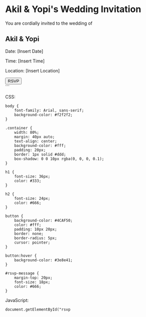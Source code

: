 
<!DOCTYPE html>
<html lang="en">
<head>
    <meta charset="UTF-8">
    <meta name="viewport" content="width=device-width, initial-scale=1.0">
    <title>Akil & Yopi's Wedding Invitation</title>
    <link rel="stylesheet" href="style.css">
</head>
<body>
    <div class="container">
        <h1>Akil & Yopi's Wedding Invitation</h1>
        <p>You are cordially invited to the wedding of</p>
        <h2>Akil & Yopi</h2>
        <p>Date: [Insert Date]</p>
        <p>Time: [Insert Time]</p>
        <p>Location: [Insert Location]</p>
        <button id="rsvp-button">RSVP</button>
        <div id="rsvp-message" style="display: none;"></div>
    </div>
    <script src="script.js"></script>
</body>
</html>
```

CSS:
```
body {
    font-family: Arial, sans-serif;
    background-color: #f2f2f2;
}

.container {
    width: 80%;
    margin: 40px auto;
    text-align: center;
    background-color: #fff;
    padding: 20px;
    border: 1px solid #ddd;
    box-shadow: 0 0 10px rgba(0, 0, 0, 0.1);
}

h1 {
    font-size: 36px;
    color: #333;
}

h2 {
    font-size: 24px;
    color: #666;
}

button {
    background-color: #4CAF50;
    color: #fff;
    padding: 10px 20px;
    border: none;
    border-radius: 5px;
    cursor: pointer;
}

button:hover {
    background-color: #3e8e41;
}

#rsvp-message {
    margin-top: 20px;
    font-size: 18px;
    color: #666;
}
```

JavaScript:
```
document.getElementById("rsvp
